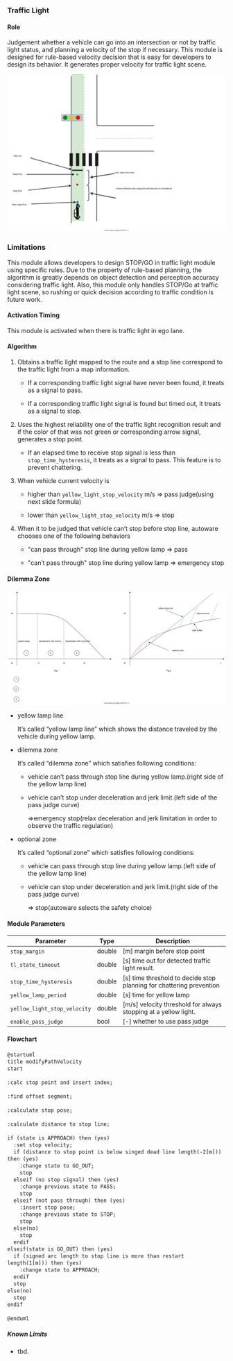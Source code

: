 ### Traffic Light

#### Role

Judgement whether a vehicle can go into an intersection or not by traffic light status, and planning a velocity of the stop if necessary.
This module is designed for rule-based velocity decision that is easy for developers to design its behavior. It generates proper velocity for traffic light scene.

![brief](./docs/traffic_light.svg)

### Limitations

This module allows developers to design STOP/GO in traffic light module using specific rules. Due to the property of rule-based planning, the algorithm is greatly depends on object detection and perception accuracy considering traffic light. Also, this module only handles STOP/Go at traffic light scene, so rushing or quick decision according to traffic condition is future work.

#### Activation Timing

This module is activated when there is traffic light in ego lane.

#### Algorithm

1. Obtains a traffic light mapped to the route and a stop line correspond to the traffic light from a map information.

   - If a corresponding traffic light signal have never been found, it treats as a signal to pass.

   - If a corresponding traffic light signal is found but timed out, it treats as a signal to stop.

2. Uses the highest reliability one of the traffic light recognition result and if the color of that was not green or corresponding arrow signal, generates a stop point.

   - If an elapsed time to receive stop signal is less than `stop_time_hysteresis`, it treats as a signal to pass. This feature is to prevent chattering.

3. When vehicle current velocity is

   - higher than `yellow_light_stop_velocity` m/s ⇒ pass judge(using next slide formula)

   - lower than `yellow_light_stop_velocity` m/s ⇒ stop

4. When it to be judged that vehicle can’t stop before stop line, autoware chooses one of the following behaviors

   - "can pass through" stop line during yellow lamp => pass

   - "can’t pass through" stop line during yellow lamp => emergency stop

#### Dilemma Zone

![brief](./docs/traffic_light_dilemma.svg)

- yellow lamp line

  It’s called “yellow lamp line” which shows the distance traveled by the vehicle during yellow lamp.

- dilemma zone

  It’s called “dilemma zone” which satisfies following conditions:

  - vehicle can’t pass through stop line during yellow lamp.(right side of the yellow lamp line)

  - vehicle can’t stop under deceleration and jerk limit.(left side of the pass judge curve)

    ⇒emergency stop(relax deceleration and jerk limitation in order to observe the traffic regulation)

- optional zone

  It’s called “optional zone” which satisfies following conditions:

  - vehicle can pass through stop line during yellow lamp.(left side of the yellow lamp line)

  - vehicle can stop under deceleration and jerk limit.(right side of the pass judge curve)

    ⇒ stop(autoware selects the safety choice)

#### Module Parameters

| Parameter                    | Type   | Description                                                          |
| ---------------------------- | ------ | -------------------------------------------------------------------- |
| `stop_margin`                | double | [m] margin before stop point                                         |
| `tl_state_timeout`           | double | [s] time out for detected traffic light result.                      |
| `stop_time_hysteresis`       | double | [s] time threshold to decide stop planning for chattering prevention |
| `yellow_lamp_period`         | double | [s] time for yellow lamp                                             |
| `yellow_light_stop_velocity` | double | [m/s] velocity threshold for always stopping at a yellow light.      |
| `enable_pass_judge`          | bool   | [-] whether to use pass judge                                        |

#### Flowchart

```plantuml
@startuml
title modifyPathVelocity
start

:calc stop point and insert index;

:find offset segment;

:calculate stop pose;

:calculate distance to stop line;

if (state is APPROACH) then (yes)
  :set stop velocity;
  if (distance to stop point is below singed dead line length(-2[m])) then (yes)
    :change state to GO_OUT;
    stop
  elseif (no stop signal) then (yes)
    :change previous state to PASS;
    stop
  elseif (not pass through) then (yes)
    :insert stop pose;
    :change previous state to STOP;
    stop
  else(no)
    stop
  endif
elseif(state is GO_OUT) then (yes)
  if (signed arc length to stop line is more than restart length(1[m])) then (yes)
    :change state to APPROACH;
  endif
  stop
else(no)
  stop
endif

@enduml
```

##### Known Limits

- tbd.
